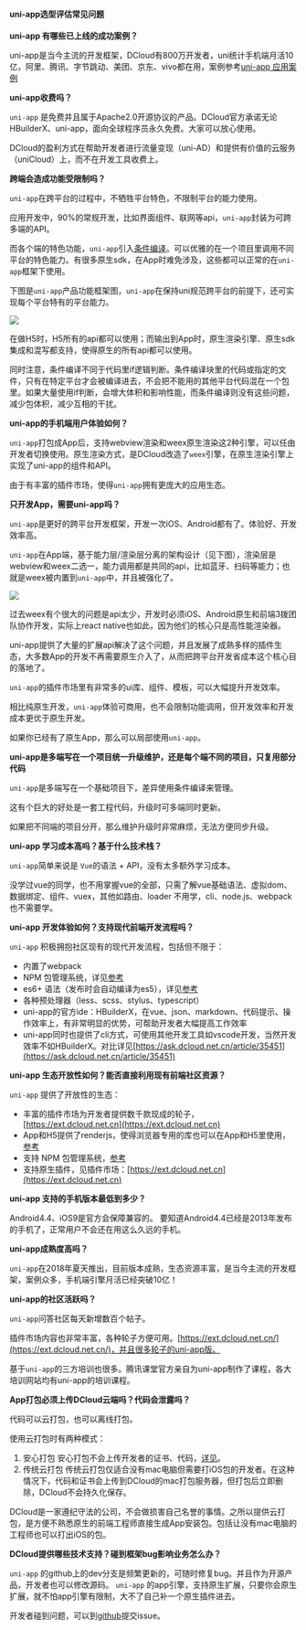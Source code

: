 #### uni-app选型评估常见问题

**uni-app 有哪些已上线的成功案例？**

uni-app是当今主流的开发框架，DCloud有800万开发者，uni统计手机端月活10亿，阿里、腾讯、字节跳动、美团、京东、vivo都在用，案例参考[uni-app 应用案例](http://uniapp.dcloud.io/case)

**uni-app收费吗？**

`uni-app` 是免费并且属于Apache2.0开源协议的产品。DCloud官方承诺无论HBuilderX、uni-app，面向全球程序员永久免费。大家可以放心使用。

DCloud的盈利方式在帮助开发者进行流量变现（uni-AD）和提供有价值的云服务（uniCloud）上，而不在开发工具收费上。

**跨端会造成功能受限制吗？**

`uni-app`在跨平台的过程中，不牺牲平台特色，不限制平台的能力使用。

应用开发中，90%的常规开发，比如界面组件、联网等api，`uni-app`封装为可跨多端的API。

而各个端的特色功能，`uni-app`引入[条件编译](http://uniapp.dcloud.io/platform)。可以优雅的在一个项目里调用不同平台的特色能力。有很多原生sdk，在App时难免涉及，这些都可以正常的在`uni-app`框架下使用。

下图是`uni-app`产品功能框架图，`uni-app`在保持uni规范跨平台的前提下，还可实现每个平台特有的平台能力。

![](//img.cdn.aliyun.dcloud.net.cn/uni-app/doc/uni-app-frame-0310.png)

在做H5时，H5所有的api都可以使用；而输出到App时，原生渲染引擎、原生sdk集成和混写都支持，使得原生的所有api都可以使用。

同时注意，条件编译不同于代码里if逻辑判断。条件编译块里的代码或指定的文件，只有在特定平台才会被编译进去，不会把不能用的其他平台代码混在一个包里。如果大量使用if判断，会增大体积和影响性能，而条件编译则没有这些问题，减少包体积，减少互相的干扰。

**uni-app的手机端用户体验如何？**

`uni-app`打包成App后，支持webview渲染和weex原生渲染这2种引擎，可以任由开发者切换使用。原生渲染方式，是DCloud改造了`weex`引擎，在原生渲染引擎上实现了uni-app的组件和API。

由于有丰富的插件市场，使得`uni-app`拥有更庞大的应用生态。

**只开发App，需要uni-app吗？**

`uni-app`是更好的跨平台开发框架，开发一次iOS、Android都有了。体验好、开发效率高。

<!-- `uni-app`在App侧可以使用weex引擎渲染，性能体验高于其他Hybrid框架。 -->

`uni-app`在App端，基于能力层/渲染层分离的架构设计（见下图），渲染层是webview和weex二选一，能力调用都是共同的api，比如蓝牙、扫码等能力；也就是weex被内置到`uni-app`中，并且被强化了。

![](https://img.cdn.aliyun.dcloud.net.cn/guide/uniapp/frame_app.png)

过去weex有个很大的问题是api太少，开发时必须iOS、Android原生和前端3拨团队协作开发，实际上react native也如此，因为他们的核心只是高性能渲染器。

uni-app提供了大量的扩展api解决了这个问题，并且发展了成熟多样的插件生态，大多数App的开发不再需要原生介入了，从而把跨平台开发省成本这个核心目的落地了。

`uni-app`的插件市场里有非常多的ui库、组件、模板，可以大幅提升开发效率。

相比纯原生开发，`uni-app`体验可商用，也不会限制功能调用，但开发效率和开发成本更优于原生开发。

如果你已经有了原生App，那么可以局部使用`uni-app`。

**uni-app是多端写在一个项目统一升级维护，还是每个端不同的项目，只复用部分代码**

`uni-app`是多端写在一个基础项目下，差异使用条件编译来管理。

这有个巨大的好处是一套工程代码，升级时可多端同时更新。

如果把不同端的项目分开，那么维护升级时非常麻烦，无法方便同步升级。

**uni-app 学习成本高吗？基于什么技术栈？**

`uni-app`简单来说是 `Vue`的语法 + API，没有太多额外学习成本。

没学过vue的同学，也不用掌握vue的全部，只需了解vue基础语法、虚拟dom、数据绑定、组件、vuex，其他如路由、loader 不用学，cli、node.js、webpack也不需要学。

**uni-app 开发体验如何？支持现代前端开发流程吗？**

`uni-app` 积极拥抱社区现有的现代开发流程，包括但不限于：

- 内置了webpack
- NPM 包管理系统，详见[参考](http://uniapp.dcloud.io/frame?id=npm%E6%94%AF%E6%8C%81)
- es6+ 语法（发布时会自动编译为es5），详见[参考](http://uniapp.dcloud.io/frame?id=es6-%E6%94%AF%E6%8C%81)
- 各种预处理器（less、scss、stylus、typescript）
- uni-app的官方ide：HBuilderX，在vue、json、markdown、代码提示、操作效率上，有非常明显的优势，可帮助开发者大幅提高工作效率
- uni-app同时也提供了cli方式，可使用其他开发工具如vscode开发，当然开发效率不如HBuilderX。对比详见[https://ask.dcloud.net.cn/article/35451](https://ask.dcloud.net.cn/article/35451)


**uni-app 生态开放性如何？能否直接利用现有前端社区资源？**

`uni-app` 提供了开放性的生态：

- 丰富的插件市场为开发者提供数千款现成的轮子，[https://ext.dcloud.net.cn](https://ext.dcloud.net.cn)
- App和H5提供了renderjs，使得浏览器专用的库也可以在App和H5里使用，[参考](https://uniapp.dcloud.io/frame?id=renderjs)
- 支持 NPM 包管理系统，[参考](http://uniapp.dcloud.io/frame?id=npm%E6%94%AF%E6%8C%81)
- 支持原生插件，见插件市场：[https://ext.dcloud.net.cn](https://ext.dcloud.net.cn)



**uni-app 支持的手机版本最低到多少？**

Android4.4、iOS9是官方会保障兼容的。
要知道Android4.4已经是2013年发布的手机了，正常用户不会还在用这么久远的手机。

**uni-app成熟度高吗？**

`uni-app`在2018年夏天推出，目前版本成熟，生态资源丰富，是当今主流的开发框架，案例众多，手机端引擎月活已经突破10亿！


**uni-app的社区活跃吗？**

`uni-app`问答社区每天新增数百个帖子。

插件市场内容也非常丰富，各种轮子方便可用。[https://ext.dcloud.net.cn/](https://ext.dcloud.net.cn/)，并且很多轮子的uni-app版。

基于`uni-app`的三方培训也很多。腾讯课堂官方亲自为uni-app制作了课程，各大培训网站均有uni-app的培训课程。


**App打包必须上传DCloud云端吗？代码会泄露吗？**

代码可以云打包，也可以离线打包。

使用云打包时有两种模式：
1. 安心打包
安心打包不会上传开发者的证书、代码，[详见](https://ask.dcloud.net.cn/article/37979)。
2. 传统云打包
传统云打包仅适合没有mac电脑但需要打iOS包的开发者。在这种情况下，代码和证书会上传到DCloud的mac打包服务器，但打包后立即删除，DCloud不会持久化保存。

DCloud是一家遵纪守法的公司，不会做损害自己名誉的事情。之所以提供云打包，是方便不熟悉原生的前端工程师直接生成App安装包。包括让没有mac电脑的工程师也可以打出iOS的包。

**DCloud提供哪些技术支持？碰到框架bug影响业务怎么办？**

`uni-app` 的github上的dev分支是频繁更新的，可随时修复bug。并且作为开源产品，开发者也可以修改源码。
`uni-app` 的app引擎，支持原生扩展，只要你会原生扩展，就不怕app引擎有限制，大不了自己补一个原生插件进去。

开发者碰到问题，可以到[github](https://github.com/dcloudio/uni-app)提交issue。
